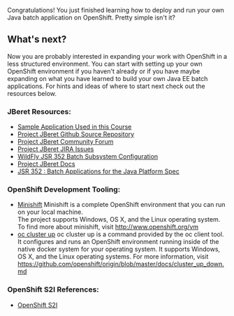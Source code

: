 Congratulations!  You just finished learning how to deploy and run your own Java batch application
 on OpenShift. Pretty simple isn't it?

## What's next?

Now you are probably interested in expanding your work with OpenShift in a less structured environment. You can start with setting up your own OpenShift environment if you haven't already or if you have maybe expanding on what you have learned to build your own Java EE batch applications. 
For hints and ideas of where to start next check out the resources below.

### JBeret Resources:
* [Sample Application Used in this Course](https://github.com/jberet/intro-jberet)
* [Project JBeret Github Source Repository](https://github.com/jberet/jsr352)
* [Project JBeret Community Forum](https://developer.jboss.org/en/jberet/)
* [Project JBeret JIRA Issues](https://issues.jboss.org/browse/JBERET-355?jql=project%20%3D%20JBERET)
* [WildFly JSR 352 Batch Subsystem Configuration](https://docs.jboss.org/author/display/WFLY/Batch+%28JSR-352%29+Subsystem+Configuration)
* [Project JBeret Docs](http://docs.jboss.org/jberet/latest/)
* [JSR 352 : Batch Applications for the Java Platform Spec](https://jcp.org/en/jsr/detail?id=352)

### OpenShift Development Tooling:
* [Minishift](http://www.openshift.org/vm)
  Minishift is a complete OpenShift environment that you can run on your local machine.  
  The project supports Windows, OS X, and the Linux operating system.  To find more about minishift, visit http://www.openshift.org/vm 
* [oc cluster up](https://github.com/openshift/origin/blob/master/docs/cluster_up_down.md)
  oc cluster up is a command provided by the oc client tool.  It configures and runs an OpenShift environment 
  running inside of the native docker system for your operating system.  It supports Windows, OS X, and the Linux operating systems.  For more information, 
  visit https://github.com/openshift/origin/blob/master/docs/cluster_up_down.md

### OpenShift S2I References:
* [OpenShift S2I](https://docs.openshift.com/container-platform/3.5/dev_guide/migrating_applications/S2I_tool.html)
